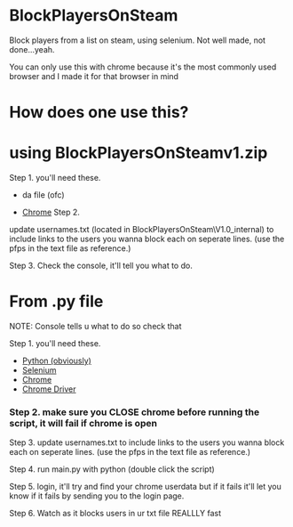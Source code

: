 
# BlockPlayersOnSteam

Block players from a list on steam, using selenium. Not well made, not done...yeah.

You can only use this with chrome because it's the most commonly used browser and I made it for that browser in mind




# How does one use this?

# using BlockPlayersOnSteamv1.zip


Step 1.
you'll need these.

- da file (ofc)
  
- [Chrome](https://www.google.com/chrome/dr/download/?brand=CHBD&ds_kid=43700075934933222&gad_source=1&gclid=Cj0KCQiA2oW-BhC2ARIsADSIAWqqpE1Fb-gC79dgdWsxYgvFG_fC9AI4WKiuUcRJO_7aq9OMrHauoWMaAiTSEALw_wcB&gclsrc=aw.ds)
Step 2.

update usernames.txt (located in BlockPlayersOnSteam\V1.0\_internal) to include links to the users you wanna block each on seperate lines. (use the pfps in the text file as reference.)

Step 3. 
Check the console, it'll tell you what to do.

# From .py file
NOTE: Console tells u what to do so check that

Step 1. 
you'll need these.

- [Python (obviously)](https://www.python.org/downloads/)
- [Selenium](https://pypi.org/project/selenium/)
- [Chrome](https://www.google.com/chrome/dr/download/?brand=CHBD&ds_kid=43700075934933222&gad_source=1&gclid=Cj0KCQiA2oW-BhC2ARIsADSIAWqqpE1Fb-gC79dgdWsxYgvFG_fC9AI4WKiuUcRJO_7aq9OMrHauoWMaAiTSEALw_wcB&gclsrc=aw.ds)
- [Chrome Driver](https://googlechromelabs.github.io/chrome-for-testing/)
### Step 2. make sure you CLOSE chrome before running the script, it will fail if chrome is open
Step 3. 
update usernames.txt to include links to the users you wanna block each on seperate lines. (use the pfps in the text file as reference.)

Step 4. run main.py with python (double click the script)

Step 5. login, it'll try and find your chrome userdata but if it fails it'll let you know if it fails by sending you to the login page.

Step 6. Watch as it blocks users in ur txt file REALLLY fast


